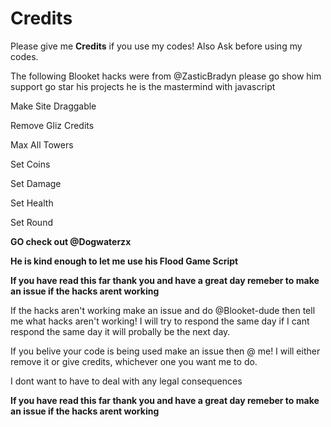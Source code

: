 # Credits 

Please give me **Credits** if you use my codes! Also Ask before using my codes. 


The following Blooket hacks were from @ZasticBradyn please go show him support go star his projects he is the mastermind with javascript


Make Site Draggable


Remove Gliz Credits


Max All Towers


Set Coins


Set Damage


Set Health


Set Round


**GO check out @Dogwaterzx**


**He is kind enough to let me use his Flood Game Script**

**If you have read this far thank you and have a great day remeber to make an issue if the hacks arent working**


If the hacks aren't working make an issue and do @Blooket-dude then tell me what hacks aren't working! I will try to respond the same day if I cant respond the same day it will probally be the next day. 


If you belive your code is being used make an issue then @ me! I will either remove it or give credits, whichever one you want me to do. 


I dont want to have to deal with any legal consequences





**If you have read this far thank you and have a great day remeber to make an issue if the hacks arent working**

